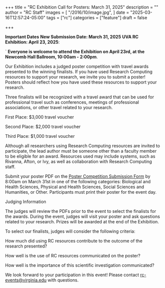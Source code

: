 +++
title = "RC Exhibition Call for Posters: March 31, 2025"
description = ""
author = "RC Staff"
images = [
  "/2016/10/image.jpg",
]
date = "2025-03-16T12:57:24-05:00"
tags = ["rc"]
categories = ["feature"]
draft = false

+++

<img class="card-img-top" src="/images/RC_posters_image.png" alt="" style="float: right;">

<strong>Important Dates</strong>
<strong>New Submission Date: March 31, 2025</strong>
<strong>UVA RC Exhibition: April 23, 2025</strong>:   

`
<strong>Everyone is welcome to attend the Exhibition on April 23rd, at the Newcomb Hall Ballroom, 10:00am - 2:00pm</strong>. 


Our Exhibition includes a judged poster competition with travel awards presented to the winning finalists. If you have used Research Computing resources to support your research, we invite you to submit a poster! Posters should reflect how you have used these resources to support your research. 

Three finalists will be recognized with a travel award that can be used for professional travel such as conferences, meetings of professional associations, or other travel related to your research.  

First Place: $3,000 travel voucher 

Second Place: $2,000 travel voucher 

Third Place: $1,000 travel voucher 

Although all researchers using Research Computing resources are invited to participate, the lead author must be someone other than a faculty member to be eligible for an award. Resources used may include systems, such as Rivanna, Afton, or Ivy, as well as collaboration with Research Computing staff.  
 


Submit your poster PDF on the [Poster Competition Submission Form](https://virginia.us9.list-manage.com/track/click?u=b918ecff2df30f32775065906&id=26c2154183&e=7a592fe565) by 8:00am on March 31st in one of the following categories: Biological and Health Sciences, Physical and Health Sciences, Social Sciences and Humanities, or Other. Participants must print their poster for the event day.  
 

Judging Information 

The judges will review the PDFs prior to the event to select the finalists for the awards. During the event, judges will visit your poster and ask questions related to your research. Prizes will be awarded at the end of the Exhibition.  

 
To select our finalists, judges will consider the following criteria: 

How much did using RC resources contribute to the outcome of the research presented? 

How well is the use of RC resources communicated on the poster? 

How well is the importance of this scientific investigation communicated? 

 

We look forward to your participation in this event! Please contact rc-events@virginia.edu with questions.  



